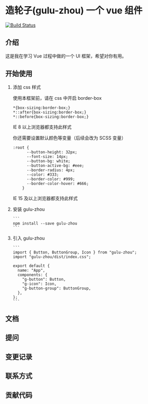 # 造轮子(gulu-zhou) 一个 vue 组件

[![Build Status](https://app.travis-ci.com/zhouyoujun888/gulu.svg?branch=main)](https://app.travis-ci.com/zhouyoujun888/gulu)

## 介绍

这是我在学习 Vue 过程中做的一个 UI 框架，希望对你有用。

## 开始使用

1.  添加 css 样式

    使用本框架前，请在 css 中开启 border-box

    ```
    *{box-sizing:border-box;}
    *::after{box-sizing:border-box;}
    *::before{box-sizing:border-box;}
    ```

    IE 8 以上浏览器都支持此样式

    你还需要设置默认颜色等变量（后续会改为 SCSS 变量）

    ```
    :root {
          --button-height: 32px;
          --font-size: 14px;
          --button-bg: white;
          --button-active-bg: #eee;
          --border-radius: 4px;
          --color: #333;
          --border-color: #999;
          --border-color-hover: #666;
        }
    ```

    IE 15 及以上浏览器都支持此样式

2.  安装 gulu-zhou

        ```
        npm install --save gulu-zhou
        ```

3.  引入 gulu-zhou

        ```
        import { Button, ButtonGroup, Icon } from "gulu-zhou";
        import "gulu-zhou/dist/index.css";

        export default {
          name: "App",
          components: {
            "g-button": Button,
            "g-icon": Icon,
            "g-button-group": ButtonGroup,
          },
        };
        ```

## 文档

## 提问

## 变更记录

## 联系方式

## 贡献代码
